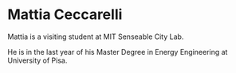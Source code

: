 # Mattia Ceccarelli
Mattia is a visiting student at MIT Senseable City Lab.

He is in the last year of his Master Degree in Energy Engineering at University of Pisa.
